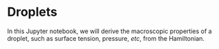 # Droplets

In this Jupyter notebook, we will derive the macroscopic properties of a droplet, such as surface tension, pressure, _etc_, from the Hamiltonian.

